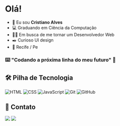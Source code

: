 # Olá!

- 👋 Eu sou **Cristiano Alves**
- 💻 Graduando em Ciência da Computação
- 👨‍💻 Em busca de me tornar um Desenvolvedor Web
- ✒️ Curioso UI design
- 📍 Recife / Pe

### ⌨️ "Codando a próxima linha do meu futuro" 🚀

## 🛠 Pilha de Tecnologia

![HTML](https://img.shields.io/badge/-HTML-333333?style=flat&logo=HTML5)
![CSS](https://img.shields.io/badge/-CSS-333333?style=flat&logo=CSS3&logoColor=1572B6)
![JavaScript](https://img.shields.io/badge/-JavaScript-333333?style=flat&logo=javascript)
![Git](https://img.shields.io/badge/-Git-333333?style=flat&logo=git)
![GitHub](https://img.shields.io/badge/-GitHub-333333?style=flat&logo=github)

## 🧑 Contato
<div>
  <a href="https://www.linkedin.com/in/cristiano-alves12/" target="_blank"><img src="https://img.shields.io/badge/-LinkedIn-%230077B5?style=for-the-badge&logo=linkedin&logoColor=white" target="_blank"></a> 
  <a href = "mailto:cristianoalf012@gmail.com"><img src="https://img.shields.io/badge/-Gmail-%23333?style=for-the-badge&logo=gmail&logoColor=white" target="_blank"></a>
<!--
**cristianoalves12/cristianoalves12** is a ✨ _special_ ✨ repository because its `README.md` (this file) appears on your GitHub profile.
![image](https://user-images.githubusercontent.com/72111604/139361124-b05cdab1-6fc0-4219-933e-27f7c051ad26.png)
-->

